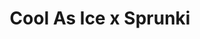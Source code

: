 ---
slug: cool-as-ice-x-sprunki
title: Cool As Ice x Sprunki
description: "Cool As Ice x Sprunki is an exciting online game. Play for free directly in your browser!"
icon: /images/popular_mods/Cool As Ice x Sprunki.png
url: https://wowtbc.net/sprunkin/sprunki-x-coolasice/index.html
previewImage: /images/popular_mods/Cool As Ice x Sprunki.png
type: popular mods

# SEO配置
seo:
  title: "Cool As Ice x Sprunki - Play Free Online Game | Fun Browser Games"
  description: "Cool As Ice x Sprunki - Play this fun online game for free in your browser. No download required!"
  ogImage: "/images/popular_mods/Cool As Ice x Sprunki.png"
  keywords: "cool-as-ice-x-sprunki, online game, browser game, free game, popular mods game, play online"

videoUrls:
  - https://www.youtube.com/embed/example1
  - https://www.youtube.com/embed/example2

whyPlay:
  title: "Why Play Cool As Ice x Sprunki?"
  items:
    - "Immersive Gameplay: Cool As Ice x Sprunki offers an engaging and immersive gaming experience that will keep you entertained for hours"
    - "Challenging Levels: Test your skills with increasingly difficult challenges and obstacles"
    - "Beautiful Graphics: Enjoy stunning visuals and smooth animations that bring the game world to life"
    - "Regular Updates: New content and features are added regularly to keep the game fresh and exciting"
    - "Free to Play: Experience all the fun without spending a penny"
    - "Community Features: Connect with other players, share strategies, and compete for high scores"
    - "Cross-Platform: Play on any device with a web browser, no downloads required"

features:
  title: "Key Features of Cool As Ice x Sprunki"
  image: "/images/popular_mods/Cool As Ice x Sprunki.png"
  items:
    - "Intuitive Controls: Easy to learn controls make Cool As Ice x Sprunki accessible for players of all skill levels"
    - "Multiple Game Modes: Enjoy various gameplay options that provide different challenges and experiences"
    - "Character Customization: Personalize your gaming experience with unique characters and items"
    - "Achievement System: Complete special tasks to earn rewards and recognition"
    - "Leaderboards: Compete with players worldwide and see who can achieve the highest scores"

characteristics:
  title: "Game Characteristics"
  image: "/images/popular_mods/Cool As Ice x Sprunki.png"
  items:
    - "Genre: Popular mods game with elements of strategy and skill"
    - "Difficulty: Suitable for both casual gamers and those seeking a challenge"
    - "Play Time: Quick sessions or extended gameplay, depending on your preference"
    - "Art Style: Vibrant and engaging visuals that enhance the gaming experience"
    - "Sound Design: Immersive audio that complements the gameplay perfectly"

info: "Cool As Ice x Sprunki is an exciting online game that offers players a unique and engaging gaming experience. With its intuitive controls, stunning visuals, and challenging gameplay, Cool As Ice x Sprunki provides hours of entertainment for players of all ages and skill levels. Whether you're looking for a quick gaming session during a break or an extended play session, Cool As Ice x Sprunki delivers an immersive experience that will keep you coming back for more. The game features multiple levels of increasing difficulty, ensuring that players are constantly challenged as they progress. With regular updates adding new content and features, Cool As Ice x Sprunki remains fresh and exciting, providing endless entertainment options for its growing community of players."

howToPlayIntro: "Welcome to Cool As Ice x Sprunki! This guide will walk you through the basics and help you master the game. Whether you're a beginner or looking to improve your skills, these tips and instructions will enhance your gaming experience."

howToPlaySteps:
  - title: "Getting Started"
    description: "Begin your Cool As Ice x Sprunki adventure by familiarizing yourself with the controls. Use your keyboard or mouse to navigate through the game interface. The tutorial will guide you through the basic mechanics and help you understand the objectives."
  - title: "Understanding the Objectives"
    description: "In Cool As Ice x Sprunki, your main goal is to progress through levels by completing specific objectives. Each level presents unique challenges that require different strategies and approaches."
  - title: "Mastering the Controls"
    description: "Practice using the controls to improve your precision and reaction time. Cool As Ice x Sprunki requires quick reflexes and strategic thinking to overcome obstacles and defeat opponents."
  - title: "Utilizing Power-ups"
    description: "Collect power-ups throughout the game to enhance your abilities and overcome difficult challenges. Each power-up offers unique advantages that can be crucial for success."
  - title: "Developing Strategies"
    description: "As you progress in Cool As Ice x Sprunki, develop effective strategies for different scenarios. Analyze patterns, anticipate challenges, and adapt your approach to maximize your performance."

faq:
  title: "Frequently Asked Questions about Cool As Ice x Sprunki"
  items:
    - question: "Is Cool As Ice x Sprunki free to play?"
      answer: "Yes, Cool As Ice x Sprunki is completely free to play directly in your web browser. No downloads or purchases are required to enjoy the full game experience."
    - question: "Can I play Cool As Ice x Sprunki on mobile devices?"
      answer: "Yes, Cool As Ice x Sprunki is optimized for both desktop and mobile play. You can enjoy the game on any device with a web browser and internet connection."
    - question: "Are there any in-game purchases?"
      answer: "While Cool As Ice x Sprunki is free to play, there may be optional in-game purchases available for cosmetic items or additional features that don't affect core gameplay."
    - question: "How often is Cool As Ice x Sprunki updated?"
      answer: "The developers regularly update Cool As Ice x Sprunki with new content, features, and improvements based on player feedback and game performance."
    - question: "Can I play Cool As Ice x Sprunki offline?"
      answer: "Currently, Cool As Ice x Sprunki requires an internet connection to play as it's a browser-based online game."
    - question: "Is Cool As Ice x Sprunki suitable for children?"
      answer: "Yes, Cool As Ice x Sprunki is designed to be family-friendly and suitable for players of all ages."
    - question: "How do I report bugs or issues?"
      answer: "If you encounter any problems while playing Cool As Ice x Sprunki, you can report them through the game's support page or contact the developers directly through their website."
    - question: "Still Have Questions?"
      answer: "If you have additional questions about Cool As Ice x Sprunki that aren't covered in this FAQ, please visit our support center or contact our customer service team for assistance."
---
